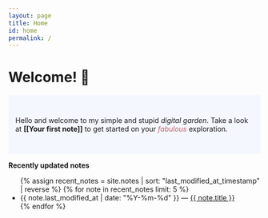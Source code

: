 ```yaml
---
layout: page
title: Home
id: home
permalink: /
---
```


# Welcome! 🌱

<p style="padding: 3em 1em; background: #f5f7ff; border-radius: 4px;">
  Hello and welcome to my simple and stupid <span style="font-style: italic">digital garden</span>.
  Take a look at <span style="font-weight: bold">[[Your first note]]</span> to get started on your <span style="font-style: italic; color: #BF616A">fabulous</span> exploration.
</p>

<strong>Recently updated notes</strong>

<ul>
  {% assign recent_notes = site.notes | sort: "last_modified_at_timestamp" | reverse %}
  {% for note in recent_notes limit: 5 %}
    <li>
      {{ note.last_modified_at | date: "%Y-%m-%d" }} — <a class="internal-link" href="{{ note.url }}">{{ note.title }}</a>
    </li>
  {% endfor %}
</ul>

<style>
  .wrapper {
    max-width: 46em;
  }
</style>
